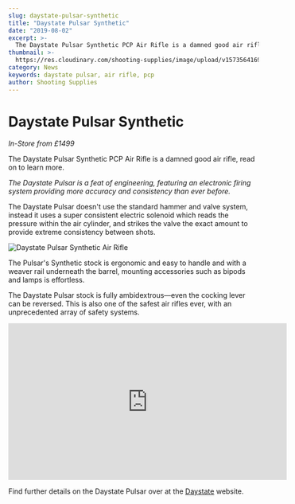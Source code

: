 ```yaml
---
slug: daystate-pulsar-synthetic
title: "Daystate Pulsar Synthetic"
date: "2019-08-02"
excerpt: >-
  The Daystate Pulsar Synthetic PCP Air Rifle is a damned good air rifle, read on to learn more.
thumbnail: >-
  https://res.cloudinary.com/shooting-supplies/image/upload/v1573564169/Daystate-pulsar-MainProd3_eiy45x_twcpgp-1_pjvnp8.jpg
category: News
keywords: daystate pulsar, air rifle, pcp
author: Shooting Supplies
---
```


# **Daystate Pulsar Synthetic**

_In-Store from £1499_

The Daystate Pulsar Synthetic PCP Air Rifle is a damned good air rifle, read on to learn more.

_The Daystate Pulsar is a feat of engineering, featuring an electronic firing system providing more accuracy and consistency than ever before._

The Daystate Pulsar doesn't use the standard hammer and valve system, instead it uses a super consistent electric solenoid which reads the pressure within the air cylinder, and strikes the valve the exact amount to provide extreme consistency between shots.

![Daystate Pulsar Synthetic Air Rifle](https://res.cloudinary.com/shooting-supplies/image/upload/v1573564169/Daystate-pulsar-MainProd3_eiy45x_twcpgp-1_pjvnp8.jpg)

The Pulsar's Synthetic stock is ergonomic and easy to handle and with a weaver rail underneath the barrel, mounting accessories such as bipods and lamps is effortless.

The Daystate Pulsar stock is fully ambidextrous—even the cocking lever can be reversed. This is also one of the safest air rifles ever, with an unprecedented array of safety systems.

<p align="center">
<iframe src="https://www.youtube.com/embed/pPSzFiyuT5w" width="560" height="315" frameborder="0" allowfullscreen="allowfullscreen"></iframe>
</p>

Find further details on the Daystate Pulsar over at the [Daystate](http://daystate.com/rifles/pulsar/) website.
